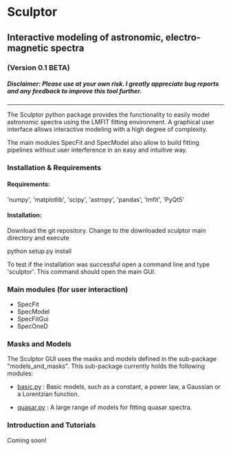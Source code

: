 # Sculptor

## Interactive modeling of astronomic, electro-magnetic spectra

### (Version 0.1 BETA)
##### Disclaimer: Please use at your own risk. I greatly appreciate bug reports and any feedback to improve this tool further.  
 
---

The Sculptor python package provides the functionality to easily model astronomic 
spectra using the LMFIT fitting environment. A graphical user interface allows interactive 
modeling with a high degree of complexity. 

The main modules SpecFit and SpecModel also allow to build fitting pipelines without user
interference in an easy and intuitive way. 

### Installation & Requirements

#### Requirements: 
'numpy', 'matplotlib', 'scipy', 'astropy', 'pandas', 'lmfit', 'PyQt5'

#### Installation:

Download the git repository. Change to the downloaded sculptor main directory and execute

python setup.py install

To test if the installation was successful open a command line and type 'sculptor'. This command should open the main GUI.

### Main modules (for user interaction)

* SpecFit
* SpecModel
* SpecFitGui
* SpecOneD

### Masks and Models

The Sculptor GUI uses the masks and models defined in the sub-package "models_and_masks". 
 This sub-package currently holds the following modules:
 
 *  <u>basic.py</u> : Basic models, such as a constant, a power law, a Gaussian or a Lorentzian function.
 
 *  <u>quasar.py</u> : A large range of models for fitting quasar spectra.
 
### Introduction and Tutorials

Coming soon!